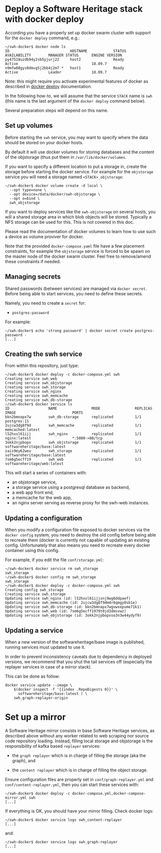 # Deploy a Software Heritage stack with docker deploy

According you have a properly set up docker swarm cluster with support for the
`docker deploy` command, e.g.:

```
~/swh-docker$ docker node ls
ID                            HOSTNAME            STATUS              AVAILABILITY        MANAGER STATUS      ENGINE VERSION
py47518uzdb94y2sb5yjurj22     host2               Ready               Active                                  18.09.7
n9mfw08gys0dmvg5j2bb4j2m7 *   host1               Ready               Active              Leader              18.09.7
```

Note: this might require you activate experimental features of docker as
described in [docker deploy](https://docs.docker.com/engine/reference/commandline/deploy/)
documentation.

In the following how-to, we will assume that the service `STACK` name is `swh`
(this name is the last argument of the `docker deploy` command below).

Several preparation steps will depend on this name.

## Set up volumes

Before starting the `swh` service, you may want to specify where the data
should be stored on your docker hosts.

By default it will use docker volumes for storing databases and the content of
the objstorage (thus put them in `/var/lib/docker/volumes`.

If you want to specify a different location to put a storage in, create the
storage before starting the docker service. For example for the `objstorage`
service you will need a storage named `<STACK>_objstorage`:

```
~/swh-docker$ docker volume create -d local \
  --opt type=none \
  --opt device=/data/docker/swh-objstorage \
  --opt o=bind \
  swh_objstorage
```

If you want to deploy services like the `swh-objstorage` on several hosts, you
will a shared storage area in which blob objects will be stored. Typically a
NFS storage can be used for this. This is not covered in this doc.

Please read the documentation of docker volumes to learn how to use such a
device as volume proviver for docker.

Note that the provided `docker-compose.yaml` file have a few placement
constraints, for example the `objstorage` service is forced to be spawn on the
master node of the docker swarm cluster. Feel free to remove/amend these
constraints if needed.

## Managing secrets

Shared passwords (between services) are managed via `docker secret`. Before
being able to start services, you need to define these secrets.

Namely, you need to create a `secret` for:

- `postgres-password`

For example:
```
~/swh-docker$ echo 'strong password' | docker secret create postgres-password -
[...]
```

## Creating the swh service

From within this repository, just type:

```
~/swh-docker$ docker deploy -c docker-compose.yml swh
Creating service swh_web
Creating service swh_objstorage
Creating service swh_storage
Creating service swh_nginx
Creating service swh_memcache
Creating service swh_db-storage
~/swh-docker$ docker service ls
ID                  NAME                MODE                REPLICAS            IMAGE                          PORTS
bkn2bmnapx7w        swh_db-storage      replicated          1/1                 postgres:11
2ujcw3dg8f9d        swh_memcache        replicated          1/1                 memcached:latest
l52hxxl61ijj        swh_nginx           replicated          1/1                 nginx:latest                   *:5080->80/tcp
3okk2njpbopx        swh_objstorage      replicated          1/1                 softwareheritage/base:latest
zais9ey62weu        swh_storage         replicated          1/1                 softwareheritage/base:latest
7sm6g5ecff19        swh_web             replicated          1/1                 softwareheritage/web:latest
```

This will start a series of containers with:

- an objstorage service,
- a storage service using a postgresql database as backend,
- a web app front end,
- a memcache for the web app,
- an nginx server serving as reverse proxy for the swh-web instances.


## Updating a configuration

When you modify a configuration file exposed to docker services via the `docker
config` system, you need to destroy the old config before being able to
recreate them (docker is currently not capable of updating an existing config.
Unfortunately that also means you need to recreate every docker container using
this config.

For example, if you edit the file `conf/storage.yml`:

```
~/swh-docker$ docker service rm swh_storage
swh_storage
~/swh-docker$ docker config rm swh_storage
swh_storage
~/swh-docker$ docker deploy -c docker-compose.yml swh
Creating config swh_storage
Creating service swh_storage
Updating service swh_nginx (id: l52hxxl61ijjxnj9wg6ddpaef)
Updating service swh_memcache (id: 2ujcw3dg8f9dm4r6qmgy0sb1e)
Updating service swh_db-storage (id: bkn2bmnapx7wgvwxepume71k1)
Updating service swh_web (id: 7sm6g5ecff1979t0jd3dmsvwz)
Updating service swh_objstorage (id: 3okk2njpbopxso3n3w44ydyf9)
```

## Updating a service

When a new version of the softwareheritage/base image is published, running
services must updated to use it.

In order to prevent inconsistency caveats due to dependency in deployed
versions, we recommend that you shut the tail services off (especially the
replayer services in case of a mirror stack).

This can be done as follow:

```
docker service update --image \
    $(docker inspect -f '{{index .RepoDigests 0}}' \
	  softwareheritage/base:latest ) \
	swh_graph-replayer-origin
```

# Set up a mirror

A Software Heritage mirror consists in base Software Heritage services, as
described above without any worker related to web scraping nor source code
repository loading. Instead, filling local storage and objstorage is the
responsibility of kafka based `replayer` services:

- the `graph replayer` which is in charge of filling the storage (aka the
  graph), and

- the `content replayer` which is in charge of filling the object storage.

Ensure configuration files are properly set in `conf/graph-replayer.yml` and
`conf/content-replayer.yml`, then you can start these services with:

```
~/swh-docker$ docker deploy -c docker-compose.yml,docker-compose-mirror.yml swh
[...]
```

If everything is OK, you should have your mirror filling. Check docker logs:

```
~/swh-docker$ docker service logs swh_content-replayer
[...]
```

and:

```
~/swh-docker$ docker service logs swh_graph-replayer
[...]
```
